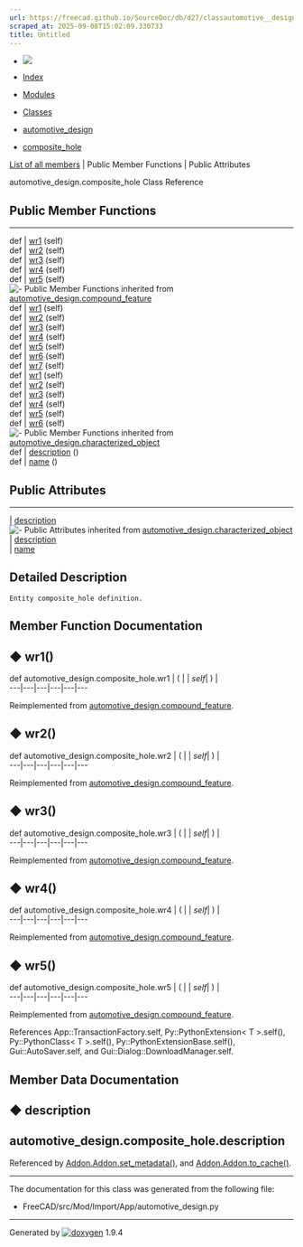 ```yaml
---
url: https://freecad.github.io/SourceDoc/db/d27/classautomotive__design_1_1composite__hole.html
scraped_at: 2025-09-08T15:02:09.330733
title: Untitled
---
```


  * [ ![](https://www.freecad.org/svg/logo-freecad.svg) ](https://freecadweb.org "FreeCAD")
  * [Index](../../index.html "Index")
  * [Modules](../../modules.html "Modules list")
  * [Classes](../../annotated.html "Annotated list")

  * [automotive_design](../../d4/ddf/namespaceautomotive__design.html)
  * [composite_hole](../../db/d27/classautomotive__design_1_1composite__hole.html)

[List of all members](../../d6/dd4/classautomotive__design_1_1composite__hole-members.html) | Public Member Functions | Public Attributes

automotive_design.composite_hole Class Reference

##  Public Member Functions  
  
---  
def | [wr1](../../db/d27/classautomotive__design_1_1composite__hole.html#af9c751c88ac2d89126124e587a28688e) (self)  
def | [wr2](../../db/d27/classautomotive__design_1_1composite__hole.html#a4c7e42d0ed244fb29958c9227aea5137) (self)  
def | [wr3](../../db/d27/classautomotive__design_1_1composite__hole.html#a8a0379f7f1037da11ad6f8b75df414a9) (self)  
def | [wr4](../../db/d27/classautomotive__design_1_1composite__hole.html#a8dc75d62cc692c9b3375db517eaee012) (self)  
def | [wr5](../../db/d27/classautomotive__design_1_1composite__hole.html#aaff240407e28e8fd98f0e2afb5ea4c22) (self)  
![-](../../closed.png) Public Member Functions inherited from
[automotive_design.compound_feature](../../d1/ddd/classautomotive__design_1_1compound__feature.html)  
def | [wr1](../../d1/ddd/classautomotive__design_1_1compound__feature.html#a589f60758fdc69f0461a7a8eb187c3fd) (self)  
def | [wr2](../../d1/ddd/classautomotive__design_1_1compound__feature.html#a33d9f1e3479a3a3a1cbf50f6b11e38fd) (self)  
def | [wr3](../../d1/ddd/classautomotive__design_1_1compound__feature.html#a7bddd9592f8d6c1890f114b46765ae51) (self)  
def | [wr4](../../d1/ddd/classautomotive__design_1_1compound__feature.html#a9d5222f14dc22cfa4ae3b61e6e2af001) (self)  
def | [wr5](../../d1/ddd/classautomotive__design_1_1compound__feature.html#a85387eb9f51e61db11fa0d08fa17c1e1) (self)  
def | [wr6](../../d1/ddd/classautomotive__design_1_1compound__feature.html#a590aa7ac9881a2ffe68bfaa9f14518e7) (self)  
def | [wr7](../../d1/ddd/classautomotive__design_1_1compound__feature.html#a47e4e8b8fcbc272a38514cb9d6648252) (self)  
def | [wr1](../../d3/dfb/classautomotive__design_1_1feature__definition.html#a92407bcd4758e436063b80bf387b4ad3) (self)  
def | [wr2](../../d3/dfb/classautomotive__design_1_1feature__definition.html#a4156a8adc8e4c289b45353a1fa929498) (self)  
def | [wr3](../../d3/dfb/classautomotive__design_1_1feature__definition.html#a15de671bc3f6f86a4ca9389d8c123e7e) (self)  
def | [wr4](../../d3/dfb/classautomotive__design_1_1feature__definition.html#a49b6a3e5e7595418f491f1e2ca458bce) (self)  
def | [wr5](../../d3/dfb/classautomotive__design_1_1feature__definition.html#a35b2887a3b6f678a5a66030e98b96688) (self)  
def | [wr6](../../d3/dfb/classautomotive__design_1_1feature__definition.html#a8f5db23d29552f91c5905ed80b279cf2) (self)  
![-](../../closed.png) Public Member Functions inherited from
[automotive_design.characterized_object](../../db/d3b/classautomotive__design_1_1characterized__object.html)  
def | [description](../../db/d3b/classautomotive__design_1_1characterized__object.html#a17dd543300fffba362a4b2e5730ae6b7) ()  
def | [name](../../db/d3b/classautomotive__design_1_1characterized__object.html#a6d89b5ffa630d8ea73bc698b0afa41de) ()  
  
##  Public Attributes  
  
---  
|
[description](../../db/d27/classautomotive__design_1_1composite__hole.html#aec7ed09c6a82a8d68eb8e2f5d3f466c4)  
![-](../../closed.png) Public Attributes inherited from
[automotive_design.characterized_object](../../db/d3b/classautomotive__design_1_1characterized__object.html)  
|
[description](../../db/d3b/classautomotive__design_1_1characterized__object.html#a4839bffcdba4a07cdadd0d2c64b0012b)  
|
[name](../../db/d3b/classautomotive__design_1_1characterized__object.html#afeb3fe7e8a6ac29d07dfeaf631417d8f)  
  
## Detailed Description

    
    
    Entity composite_hole definition.

## Member Function Documentation

## ◆ wr1()

def automotive_design.composite_hole.wr1  | ( |  | _self_| ) |   
---|---|---|---|---|---  
  
Reimplemented from
[automotive_design.compound_feature](../../d1/ddd/classautomotive__design_1_1compound__feature.html#a589f60758fdc69f0461a7a8eb187c3fd).

## ◆ wr2()

def automotive_design.composite_hole.wr2  | ( |  | _self_| ) |   
---|---|---|---|---|---  
  
Reimplemented from
[automotive_design.compound_feature](../../d1/ddd/classautomotive__design_1_1compound__feature.html#a33d9f1e3479a3a3a1cbf50f6b11e38fd).

## ◆ wr3()

def automotive_design.composite_hole.wr3  | ( |  | _self_| ) |   
---|---|---|---|---|---  
  
Reimplemented from
[automotive_design.compound_feature](../../d1/ddd/classautomotive__design_1_1compound__feature.html#a7bddd9592f8d6c1890f114b46765ae51).

## ◆ wr4()

def automotive_design.composite_hole.wr4  | ( |  | _self_| ) |   
---|---|---|---|---|---  
  
Reimplemented from
[automotive_design.compound_feature](../../d1/ddd/classautomotive__design_1_1compound__feature.html#a9d5222f14dc22cfa4ae3b61e6e2af001).

## ◆ wr5()

def automotive_design.composite_hole.wr5  | ( |  | _self_| ) |   
---|---|---|---|---|---  
  
Reimplemented from
[automotive_design.compound_feature](../../d1/ddd/classautomotive__design_1_1compound__feature.html#a85387eb9f51e61db11fa0d08fa17c1e1).

References App::TransactionFactory.self, Py::PythonExtension< T >.self(),
Py::PythonClass< T >.self(), Py::PythonExtensionBase.self(),
Gui::AutoSaver.self, and Gui::Dialog::DownloadManager.self.

## Member Data Documentation

## ◆ description

automotive_design.composite_hole.description  
---  
  
Referenced by
[Addon.Addon.set_metadata()](../../d8/d91/classAddon_1_1Addon.html#a799523f4861c30f1516a59602d5b77cd),
and
[Addon.Addon.to_cache()](../../d8/d91/classAddon_1_1Addon.html#aba84dd320889a7cb37c99a8b8cdc87f5).

* * *

The documentation for this class was generated from the following file:

  * FreeCAD/src/Mod/Import/App/automotive_design.py

* * *

Generated by
[![doxygen](../../doxygen.svg)](https://www.doxygen.org/index.html) 1.9.4

